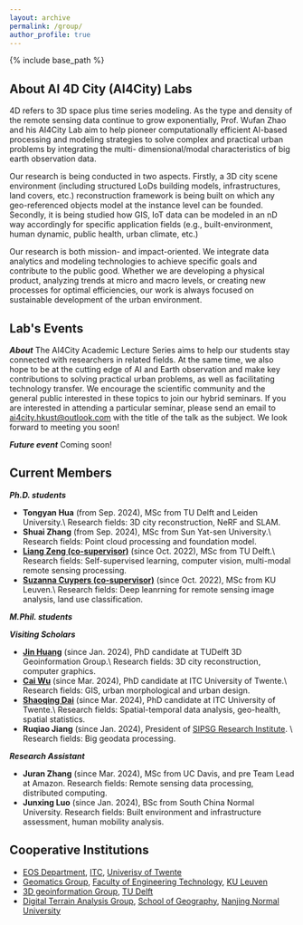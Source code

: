 ```yaml
---
layout: archive
permalink: /group/
author_profile: true
---
```


{% include base_path %}



About AI 4D City (AI4City) Labs 
---
4D refers to 3D space plus time series modeling. As the type and density of the remote sensing data continue to grow exponentially, Prof. Wufan Zhao and his AI4City Lab aim to help pioneer computationally efficient AI-based processing and modeling strategies to solve complex and practical urban problems by integrating the multi- dimensional/modal characteristics of big earth observation data.

Our research is being conducted in two aspects. Firstly, a 3D city scene environment (including structured LoDs building models, infrastructures, land covers, etc.) reconstruction framework is being built on which any geo-referenced objects model at the instance level can be founded. Secondly, it is being studied how GIS, IoT data can be modeled in an nD way accordingly for specific application fields (e.g., built-environment, human dynamic, public health, urban climate, etc.)

Our research is both mission- and impact-oriented. We integrate data analytics and modeling technologies to achieve specific goals and contribute to the public good. Whether we are developing a physical product, analyzing trends at micro and macro levels, or creating new processes for optimal efficiencies, our work is always focused on sustainable development of the urban environment.


Lab's Events
---

***About***
The AI4City Academic Lecture Series aims to help our students stay connected with researchers in related fields. At the same time, we also hope to be at the cutting edge of AI and Earth observation and make key contributions to solving practical urban problems, as well as facilitating technology transfer. We encourage the scientific community and the general public interested in these topics to join our hybrid seminars. If you are interested in attending a particular seminar, please send an email to ai4city.hkust@outlook.com with the title of the talk as the subject.
We look forward to meeting you soon!

***Future event***
Coming soon!


Current Members
---
***Ph.D. students***
* **Tongyan Hua** (from Sep. 2024), MSc from TU Delft and Leiden University.\\
Research fields: 3D city reconstruction, NeRF and SLAM.
* **Shuai Zhang** (from Sep. 2024), MSc from Sun Yat-sen University.\\
 Research fields: Point cloud processing and foundation model.
* **[Liang Zeng (co-supervisor)](https://iiw.kuleuven.be/onderzoek/geomatics/people/00159796)** (since Oct. 2022), MSc from TU Delft.\\
Research fields: Self-supervised learning, computer vision, multi-modal remote sensing processing.
* **[Suzanna Cuypers (co-supervisor)](https://iiw.kuleuven.be/onderzoek/geomatics/people/00130472)** (since Oct. 2022), MSc from KU Leuven.\\
Research fields: Deep leanrning for remote sensing image analysis, land use classification.

***M.Phil. students***
<!-- * **Wenshuo Chao**, undergraduate from HKUST. -->

***Visiting Scholars***
* **[Jin Huang](https://yidahuang.github.io/)** (since Jan. 2024), PhD candidate at TUDelft 3D Geoinformation Group.\\
Research fields: 3D city reconstruction, computer graphics.
* **[Cai Wu](https://www.linkedin.com/in/cai-wu-4b2a4889)** (since Mar. 2024), PhD candidate at ITC University of Twente.\\
Research fields: GIS, urban morphological and urban design.
* **[Shaoqing Dai](https://gisersqdai.top/mycv/)** (since Mar. 2024), PhD candidate at ITC University of Twente.\\
Research fields: Spatial-temporal data analysis, geo-health, spatial statistics.
* **Ruqiao Jiang** (since Jan. 2024), President of [SIPSG Research Institute](https://www.dpark.com.cn/#/home). \\
Research fields: Big geodata processing.

***Research Assistant***
* **Juran Zhang** (since Mar. 2024), MSc from UC Davis, and pre Team Lead at Amazon. 
Research fields: Remote sensing data processing, distributed computing.
* **Junxing Luo** (since Jan. 2024), BSc from South China Normal University. 
Research fields: Built environment and infrastructure assessment, human mobility analysis.

<!-- Alumni
--- -->
<!-- * **Fan Liu**, M.Phil. 2023 -> Continue Ph.D. at HKUST(GZ).
* **Qingyan Zhu**, M.Phil. 2022, first employment: NIO Inc.  -->

Cooperative Institutions
---
* [EOS Department](https://www.itc.nl/about-itc/scientific-departments/earth-observation-science/), [ITC](https://www.itc.nl/), [Univerisy of Twente](https://www.utwente.nl/en/)
* [Geomatics Group](https://iiw.kuleuven.be/onderzoek/geomatics/home), [Faculty of Engineering Technology](https://iiw.kuleuven.be/english/index.html), [KU Leuven](https://www.kuleuven.be/english/kuleuven)
* [3D geoinformation Group](https://3d.bk.tudelft.nl/), [TU Delft](https://www.tudelft.nl/en/)
* [Digital Terrain Analysis Group](http://schools.njnu.edu.cn/geog/person/guoan-tang), [School of Geography](http://schools.njnu.edu.cn/geog/), [Nanjing Normal University](https://en.njnu.edu.cn/)



